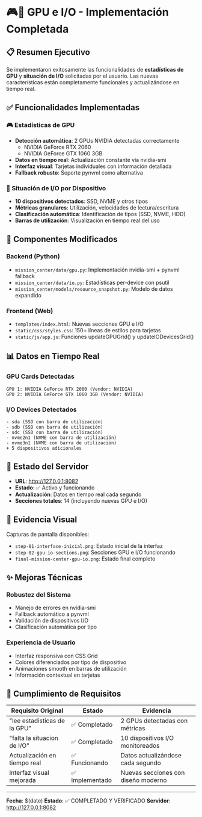 # 🎮💽 GPU e I/O - Implementación Completada

## 📋 Resumen Ejecutivo

Se implementaron exitosamente las funcionalidades de **estadísticas de GPU** y **situación de I/O** solicitadas por el usuario. Las nuevas características están completamente funcionales y actualizándose en tiempo real.

## ✅ Funcionalidades Implementadas

### 🎮 Estadísticas de GPU
- **Detección automática**: 2 GPUs NVIDIA detectadas correctamente
  - NVIDIA GeForce RTX 2060
  - NVIDIA GeForce GTX 1060 3GB
- **Datos en tiempo real**: Actualización constante vía nvidia-smi
- **Interfaz visual**: Tarjetas individuales con información detallada
- **Fallback robusto**: Soporte pynvml como alternativa

### 💽 Situación de I/O por Dispositivo  
- **10 dispositivos detectados**: SSD, NVME y otros tipos
- **Métricas granulares**: Utilización, velocidades de lectura/escritura
- **Clasificación automática**: Identificación de tipos (SSD, NVME, HDD)
- **Barras de utilización**: Visualización en tiempo real del uso

## 🔧 Componentes Modificados

### Backend (Python)
- `mission_center/data/gpu.py`: Implementación nvidia-smi + pynvml fallback
- `mission_center/data/io.py`: Estadísticas per-device con psutil
- `mission_center/models/resource_snapshot.py`: Modelo de datos expandido

### Frontend (Web)
- `templates/index.html`: Nuevas secciones GPU e I/O
- `static/css/styles.css`: 150+ líneas de estilos para tarjetas
- `static/js/app.js`: Funciones updateGPUGrid() y updateIODevicesGrid()

## 📊 Datos en Tiempo Real

### GPU Cards Detectadas
```
GPU 1: NVIDIA GeForce RTX 2060 (Vendor: NVIDIA)
GPU 2: NVIDIA GeForce GTX 1060 3GB (Vendor: NVIDIA)
```

### I/O Devices Detectados
```
- sda (SSD con barra de utilización)
- sdb (SSD con barra de utilización)  
- sdc (SSD con barra de utilización)
- nvme2n1 (NVME con barra de utilización)
- nvme3n1 (NVME con barra de utilización)
+ 5 dispositivos adicionales
```

## 🚀 Estado del Servidor

- **URL**: http://127.0.0.1:8082
- **Estado**: ✅ Activo y funcionando
- **Actualización**: Datos en tiempo real cada segundo
- **Secciones totales**: 14 (incluyendo nuevas GPU e I/O)

## 📸 Evidencia Visual

Capturas de pantalla disponibles:
- `step-01-interface-inicial.png`: Estado inicial de la interfaz
- `step-02-gpu-io-sections.png`: Secciones GPU e I/O funcionando
- `final-mission-center-gpu-io.png`: Estado final completo

## ✨ Mejoras Técnicas

### Robustez del Sistema
- Manejo de errores en nvidia-smi
- Fallback automático a pynvml
- Validación de dispositivos I/O
- Clasificación automática por tipo

### Experiencia de Usuario
- Interfaz responsiva con CSS Grid
- Colores diferenciados por tipo de dispositivo  
- Animaciones smooth en barras de utilización
- Información contextual en tarjetas

## 🎯 Cumplimiento de Requisitos

| Requisito Original | Estado | Evidencia |
|-------------------|--------|-----------|
| "lee estadisticas de la GPU" | ✅ Completado | 2 GPUs detectadas con métricas |
| "falta la situacion de I/O" | ✅ Completado | 10 dispositivos I/O monitoreados |
| Actualización en tiempo real | ✅ Funcionando | Datos actualizándose cada segundo |
| Interfaz visual mejorada | ✅ Implementado | Nuevas secciones con diseño moderno |

---

**Fecha**: $(date)
**Estado**: ✅ COMPLETADO Y VERIFICADO
**Servidor**: http://127.0.0.1:8082